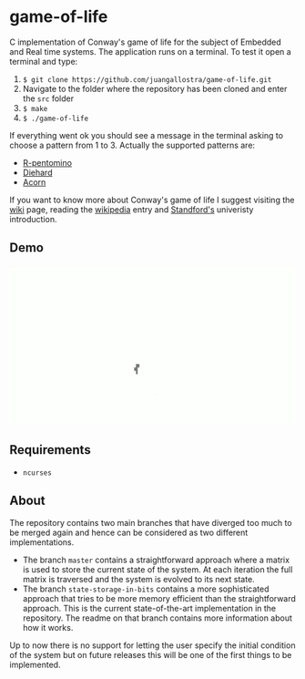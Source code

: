 # game-of-life
C implementation of Conway's game of life for the subject of Embedded and Real time systems. The application runs on a terminal.
To test it open a terminal and type:
1. ```$ git clone https://github.com/juangallostra/game-of-life.git```
2. Navigate to the folder where the repository has been cloned and enter the ```src``` folder
3. ```$ make```
4. ```$ ./game-of-life```

If everything went ok you should see a message in the terminal asking to choose a pattern from 1 to 3. Actually the supported patterns are:
* [R-pentomino](http://www.conwaylife.com/wiki/R-pentomino)
* [Diehard](http://www.conwaylife.com/wiki/Diehard)
* [Acorn](http://www.conwaylife.com/w/index.php?title=Acorn)

If you want to know more about Conway's game of life I suggest visiting the [wiki](http://www.conwaylife.com/wiki/Main_Page) page, reading the [wikipedia](https://en.wikipedia.org/wiki/Conway%27s_Game_of_Life) entry and [Standford's](http://web.stanford.edu/~cdebs/GameOfLife/)
univeristy introduction.

## Demo
![Demo](/img/game-of-life.gif)

## Requirements
* ```ncurses```

## About
The repository contains two main branches that have diverged too much to be merged again and hence can be considered as two different implementations.
* The branch ```master``` contains a straightforward approach where a matrix is used to store the current state of the system. At each iteration the full matrix is traversed and the system is evolved to its next state. 
* The branch ```state-storage-in-bits``` contains a more sophisticated approach that tries to be more memory efficient than the straightforward approach. This is the current state-of-the-art implementation in the repository. The readme on that branch contains more information about how it works.

Up to now there is no support for letting the user specify the initial condition of the system but on future releases this will be one of the first things to be implemented.
